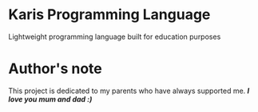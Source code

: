 # Karis Programming Language

Lightweight programming language built for education purposes

# Author's note

This project is dedicated to my parents who have always supported me.
**_I love you mum and dad :)_**
